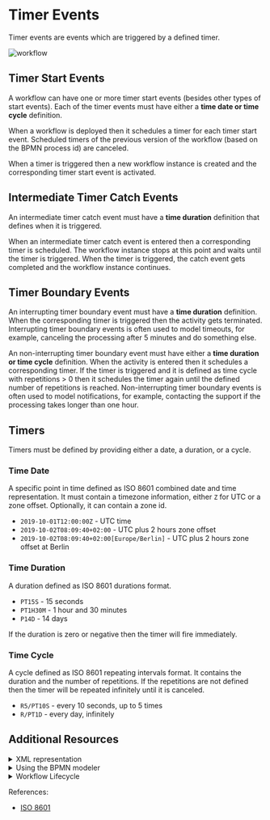 # Timer Events

Timer events are events which are triggered by a defined timer.

![workflow](/bpmn-workflows/timer-events/timer-events.png)

## Timer Start Events

A workflow can have one or more timer start events (besides other types of start events). Each of the timer events must have either a **time date or time cycle** definition. 

When a workflow is deployed then it schedules a timer for each timer start event. Scheduled timers of the previous version of the workflow (based on the BPMN process id) are canceled.

When a timer is triggered then a new workflow instance is created and the corresponding timer start event is activated.

## Intermediate Timer Catch Events

An intermediate timer catch event must have a **time duration** definition that defines when it is triggered.

When an intermediate timer catch event is entered then a corresponding timer is scheduled. The workflow instance stops at this point and waits until the timer is triggered. When the timer is triggered, the catch event gets completed and the workflow instance continues.

## Timer Boundary Events

An interrupting timer boundary event must have a **time duration** definition. When the corresponding timer is triggered then the activity gets terminated. Interrupting timer boundary events is often used to model timeouts, for example, canceling the processing after 5 minutes and do something else.

An non-interrupting timer boundary event must have either a **time duration or time cycle** definition. When the activity is entered then it schedules a corresponding timer. If the timer is triggered and it is defined as time cycle with repetitions > 0 then it schedules the timer again until the defined number of repetitions is reached. Non-interrupting timer boundary events is often used to model notifications, for example, contacting the support if the processing takes longer than one hour. 

## Timers

Timers must be defined by providing either a date, a duration, or a cycle. 

### Time Date

A specific point in time defined as ISO 8601 combined date and time representation. It must contain a timezone information, either `Z` for UTC or a zone offset. Optionally, it can contain a zone id.

* `2019-10-01T12:00:00Z` - UTC time   
* `2019-10-02T08:09:40+02:00` - UTC plus 2 hours zone offset
* `2019-10-02T08:09:40+02:00[Europe/Berlin]` - UTC plus 2 hours zone offset at Berlin

### Time Duration

A duration defined as ISO 8601 durations format. 

* `PT15S` - 15 seconds
* `PT1H30M` - 1 hour and 30 minutes
* `P14D` - 14 days

If the duration is zero or negative then the timer will fire immediately.

### Time Cycle

A cycle defined as ISO 8601 repeating intervals format. It contains the duration and the number of repetitions. If the repetitions are not defined then the timer will be repeated infinitely until it is canceled.

* `R5/PT10S` - every 10 seconds, up to 5 times
* `R/PT1D` - every day, infinitely

## Additional Resources

<details>
  <summary>XML representation</summary>
  <p>A timer start event with time date:

```xml
 <bpmn:startEvent id="release-date">
  <bpmn:timerEventDefinition>
    <bpmn:timeDate>2019-10-01T12:00:00Z</bpmn:timeDate>
  </bpmn:timerEventDefinition>
</bpmn:startEvent>
``` 
  
An intermediate timer catch event with time duration:

```xml
<bpmn:intermediateCatchEvent id="coffee-break">
  <bpmn:timerEventDefinition>
    <bpmn:timeDuration>PT10M</bpmn:timeDuration>
  </bpmn:timerEventDefinition>
</bpmn:intermediateCatchEvent>
```

A non-interrupting boundary timer event with time cycle:
```xml
<bpmn:boundaryEvent id="reminder" cancelActivity="false" attachedToRef="process-order">
  <bpmn:timerEventDefinition>
    <bpmn:timeCycle>R3/PT1H</bpmn:timeCycle>
  </bpmn:timerEventDefinition>
</bpmn:boundaryEvent>
```

  </p>
</details>

<details>
  <summary>Using the BPMN modeler</summary>
  <p>Adding an interrupting timer boundary event:

![message-event](/bpmn-workflows/timer-events/interrupting-timer-event.gif) 
  </p>
</details>

<details>
  <summary>Workflow Lifecycle</summary>
  <p>Workflow instance records of a timer start event: 

<table>
    <tr>
        <th>Intent</th>
        <th>Element Id</th>
        <th>Element Type</th>
    </tr>   
    <tr>
        <td>EVENT_OCCURRED</td>
        <td>release-date</td>
        <td>START_EVENT</td>
    <tr> 
    <tr>
        <td>ELEMENT_ACTIVATING</td>
        <td>release-date</td>
        <td>START_EVENT</td>
    <tr>
    <tr>
        <td>ELEMENT_ACTIVATED</td>
        <td>release-date</td>
        <td>START_EVENT</td>
    <tr>
    <tr>
        <td>ELEMENT_COMPLETING</td>
        <td>release-date</td>
        <td>START_EVENT</td>
    <tr>
    <tr>
        <td>ELEMENT_COMPLETED</td>
        <td>release-date</td>
        <td>START_EVENT</td>
    <tr>
</table>

Workflow instance records of an intermediate timer catch event: 

<table>
    <tr>
        <th>Intent</th>
        <th>Element Id</th>
        <th>Element Type</th>
    </tr>    
    <tr>
        <td>ELEMENT_ACTIVATING</td>
        <td>coffee-break</td>
        <td>INTERMEDIATE_CATCH_EVENT</td>
    <tr>
    <tr>
        <td>ELEMENT_ACTIVATED</td>
        <td>coffee-break</td>
        <td>INTERMEDIATE_CATCH_EVENT</td>
    <tr>
    <tr>
        <td>...</td>
        <td>...</td>
        <td>...</td>
    <tr>
    <tr>
        <td>EVENT_OCCURRED</td>
        <td>coffee-break</td>
        <td>INTERMEDIATE_CATCH_EVENT</td>
    <tr>
    <tr>
        <td>ELEMENT_COMPLETING</td>
        <td>coffee-break</td>
        <td>INTERMEDIATE_CATCH_EVENT</td>
    <tr>
    <tr>
        <td>ELEMENT_COMPLETED</td>
        <td>coffee-break</td>
        <td>INTERMEDIATE_CATCH_EVENT</td>
    <tr>
</table>

  </p>
</details>

References:
* [ISO 8601](https://en.wikipedia.org/wiki/ISO_8601)
